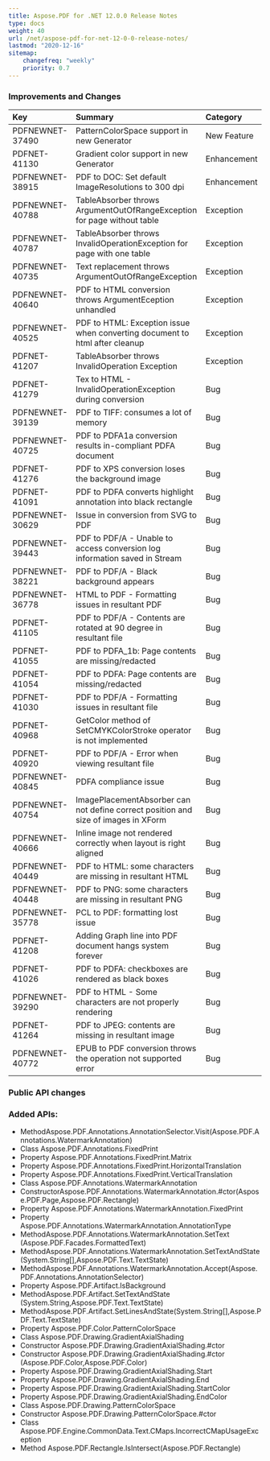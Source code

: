 ```yaml
---
title: Aspose.PDF for .NET 12.0.0 Release Notes
type: docs
weight: 40
url: /net/aspose-pdf-for-net-12-0-0-release-notes/
lastmod: "2020-12-16"
sitemap:
    changefreq: "weekly"
    priority: 0.7
---
```


### **Improvements and Changes**

|**Key**|**Summary**|**Category**|
| :- | :- | :- |
|PDFNEWNET-37490|PatternColorSpace support in new Generator|New Feature|
|PDFNET-41130|Gradient color support in new Generator|Enhancement|
|PDFNEWNET-38915|PDF to DOC: Set default ImageResolutions to 300 dpi|Enhancement|
|PDFNEWNET-40788|TableAbsorber throws ArgumentOutOfRangeException for page without table|Exception|
|PDFNEWNET-40787|TableAbsorber throws InvalidOperationException for page with one table|Exception|
|PDFNEWNET-40735|Text replacement throws ArgumentOutOfRangeException|Exception|
|PDFNEWNET-40640|PDF to HTML conversion throws ArgumentEception unhandled|Exception|
|PDFNEWNET-40525|PDF to HTML: Exception issue when converting document to html after cleanup|Exception|
|PDFNET-41207|TableAbsorber throws InvalidOperation Exception|Exception|
|PDFNET-41279|Tex to HTML - InvalidOperationException during conversion|Bug|
|PDFNEWNET-39139|PDF to TIFF: consumes a lot of memory|Bug|
|PDFNEWNET-40725|PDF to PDFA1a conversion results in-compliant PDFA document|Bug|
|PDFNET-41276|PDF to XPS conversion loses the background image|Bug|
|PDFNET-41091|PDF to PDFA converts highlight annotation into black rectangle|Bug|
|PDFNEWNET-30629|Issue in conversion from SVG to PDF|Bug|
|PDFNEWNET-39443|PDF to PDF/A - Unable to access conversion log information saved in Stream|Bug|
|PDFNEWNET-38221|PDF to PDF/A - Black background appears|Bug|
|PDFNEWNET-36778|HTML to PDF - Formatting issues in resultant PDF|Bug|
|PDFNET-41105|PDF to PDF/A - Contents are rotated at 90 degree in resultant file|Bug|
|PDFNET-41055|PDF to PDFA_1b: Page contents are missing/redacted|Bug|
|PDFNET-41054|PDF to PDFA: Page contents are missing/redacted|Bug|
|PDFNET-41030|PDF to PDF/A - Formatting issues in resultant file|Bug|
|PDFNET-40968|GetColor method of SetCMYKColorStroke operator is not implemented|Bug|
|PDFNET-40920|PDF to PDF/A - Error when viewing resultant file|Bug|
|PDFNEWNET-40845|PDFA compliance issue|Bug|
|PDFNEWNET-40754|ImagePlacementAbsorber can not define correct position and size of images in XForm|Bug|
|PDFNEWNET-40666|Inline image not rendered correctly when layout is right aligned|Bug|
|PDFNEWNET-40449|PDF to HTML: some characters are missing in resultant HTML|Bug|
|PDFNEWNET-40448|PDF to PNG: some characters are missing in resultant PNG|Bug|
|PDFNEWNET-35778|PCL to PDF: formatting lost issue|Bug|
|PDFNET-41208|Adding Graph line into PDF document hangs system forever|Bug|
|PDFNET-41026|PDF to PDFA: checkboxes are rendered as black boxes|Bug|
|PDFNEWNET-39290|PDF to HTML - Some characters are not properly rendering|Bug|
|PDFNET-41264|PDF to JPEG: contents are missing in resultant image|Bug|
|PDFNEWNET-40772|EPUB to PDF conversion throws the operation not supported error|Bug|
### **Public API changes**
### **Added APIs:**
- MethodAspose.PDF.Annotations.AnnotationSelector.Visit(Aspose.PDF.Annotations.WatermarkAnnotation)  
- Class Aspose.PDF.Annotations.FixedPrint  
- Property Aspose.PDF.Annotations.FixedPrint.Matrix  
- Property Aspose.PDF.Annotations.FixedPrint.HorizontalTranslation  
- Property Aspose.PDF.Annotations.FixedPrint.VerticalTranslation  
- Class Aspose.PDF.Annotations.WatermarkAnnotation  
- ConstructorAspose.PDF.Annotations.WatermarkAnnotation.#ctor(Aspose.PDF.Page,Aspose.PDF.Rectangle)  
- Property Aspose.PDF.Annotations.WatermarkAnnotation.FixedPrint  
- Property Aspose.PDF.Annotations.WatermarkAnnotation.AnnotationType  
- MethodAspose.PDF.Annotations.WatermarkAnnotation.SetText  (Aspose.PDF.Facades.FormattedText)  
- MethodAspose.PDF.Annotations.WatermarkAnnotation.SetTextAndState(System.String[],Aspose.PDF.Text.TextState)  
- MethodAspose.PDF.Annotations.WatermarkAnnotation.Accept(Aspose.PDF.Annotations.AnnotationSelector)  
- Property Aspose.PDF.Artifact.IsBackground  
- MethodAspose.PDF.Artifact.SetTextAndState  (System.String,Aspose.PDF.Text.TextState)  
- MethodAspose.PDF.Artifact.SetLinesAndState(System.String[],Aspose.PDF.Text.TextState)  
- Property Aspose.PDF.Color.PatternColorSpace  
- Class Aspose.PDF.Drawing.GradientAxialShading  
- Constructor Aspose.PDF.Drawing.GradientAxialShading.#ctor  
- Constructor Aspose.PDF.Drawing.GradientAxialShading.#ctor  (Aspose.PDF.Color,Aspose.PDF.Color)  
- Property Aspose.PDF.Drawing.GradientAxialShading.Start  
- Property Aspose.PDF.Drawing.GradientAxialShading.End  
- Property Aspose.PDF.Drawing.GradientAxialShading.StartColor  
- Property Aspose.PDF.Drawing.GradientAxialShading.EndColor  
- Class Aspose.PDF.Drawing.PatternColorSpace  
- Constructor Aspose.PDF.Drawing.PatternColorSpace.#ctor  
- Class Aspose.PDF.Engine.CommonData.Text.CMaps.IncorrectCMapUsageException  
- Method Aspose.PDF.Rectangle.IsIntersect(Aspose.PDF.Rectangle)  
